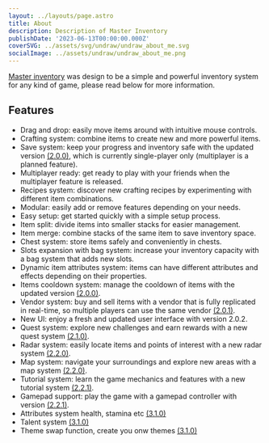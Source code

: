 ```yaml
---
layout: ../layouts/page.astro
title: About
description: Description of Master Inventory
publishDate: '2023-06-13T00:00:00.000Z'
coverSVG: ../assets/svg/undraw/undraw_about_me.svg
socialImage: ../assets/undraw/undraw_about_me.png
---
```


[Master inventory](#) was design to be a simple and powerful inventory system for any kind of game, please read below for more information.

## Features

- Drag and drop: easily move items around with intuitive mouse controls.
- Crafting system: combine items to create new and more powerful items.
- Save system: keep your progress and inventory safe with the updated version [(2.0.0)](#), which is currently single-player only (multiplayer is a planned feature).
- Multiplayer ready: get ready to play with your friends when the multiplayer feature is released.
- Recipes system: discover new crafting recipes by experimenting with different item combinations.
- Modular: easily add or remove features depending on your needs.
- Easy setup: get started quickly with a simple setup process.
- Item split: divide items into smaller stacks for easier management.
- Item merge: combine stacks of the same item to save inventory space.
- Chest system: store items safely and conveniently in chests.
- Slots expansion with bag system: increase your inventory capacity with a bag system that adds new slots.
- Dynamic item attributes system: items can have different attributes and effects depending on their properties.
- Items cooldown system: manage the cooldown of items with the updated version [(2.0.0)](#).
- Vendor system: buy and sell items with a vendor that is fully replicated in real-time, so multiple players can use the same vendor [(2.0.1)](#).
- New UI: enjoy a fresh and updated user interface with version 2.0.2.
- Quest system: explore new challenges and earn rewards with a new quest system [(2.1.0)](#).
- Radar system: easily locate items and points of interest with a new radar system [(2.2.0)](#).
- Map system: navigate your surroundings and explore new areas with a map system [(2.2.0)](#).
- Tutorial system: learn the game mechanics and features with a new tutorial system [(2.2.1)](#).
- Gamepad support: play the game with a gamepad controller with version [(2.2.1)](#).
- Attributes system health, stamina etc [(3.1.0)](#)
- Talent system [(3.1.0)](#)
- Theme swap function, create you onw themes [(3.1.0)](#)
